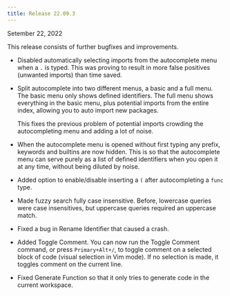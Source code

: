 ```yaml
---
title: Release 22.09.3
---
```


Setember 22, 2022

This release consists of further bugfixes and improvements.

- Disabled automatically selecting imports from the autocomplete menu when a `.`
  is typed. This was proving to result in more false positives (unwanted
  imports) than time saved.

- Split autocomplete into two different menus, a basic and a full menu. The
  basic menu only shows defined identifiers. The full menu shows everything in
  the basic menu, plus potential imports from the entire index, allowing you to
  auto import new packages.

  This fixes the previous problem of potential imports crowding the
  autocompleting menu and adding a lot of noise.

- When the autocomplete menu is opened without first typing any prefix, keywords
  and builtins are now hidden. This is so that the autocomplete menu can serve
  purely as a list of defined identifiers when you open it at any time, without
  being diluted by noise.

- Added option to enable/disable inserting a `(` after autocompleting a `func`
  type.

- Made fuzzy search fully case insensitive. Before, lowercase queries were case
  insensitives, but uppercase queries required an uppercase match.

- Fixed a bug in Rename Identifier that caused a crash.

- Added Toggle Comment. You can now run the Toggle Comment command, or press
  `Primary+Alt+/`, to toggle comment on a selected block of code (visual
  selection in Vim mode). If no selection is made, it toggles comment on the
  current line.

- Fixed Generate Function so that it only tries to generate code in the current
  workspace.
